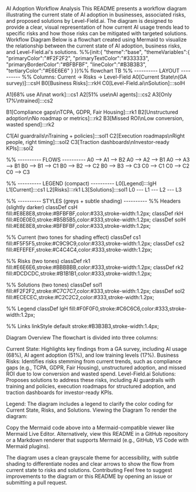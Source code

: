 AI Adoption Workflow Analysis
This README presents a workflow diagram illustrating the current state of AI adoption in businesses, associated risks, and proposed solutions by Level-Field.ai. The diagram is designed to provide a clear, visual representation of how current AI usage trends lead to specific risks and how those risks can be mitigated with targeted solutions.
Workflow Diagram
Below is a flowchart created using Mermaid to visualize the relationship between the current state of AI adoption, business risks, and Level-Field.ai's solutions.
%%{init:{
  "theme":"base",
  "themeVariables":{
    "primaryColor":"#F2F2F2",
    "primaryTextColor":"#333333",
    "primaryBorderColor":"#BFBFBF",
    "lineColor":"#B3B3B3",
    "tertiaryColor":"#E6E6E6"
  }
}}%%
flowchart TB
  %% ---------- LAYOUT ----------
  %% Columns: Current -> Risks -> Level-Field
  A0[Current State\n(GA survey)]:::csH
  B0[Business Risks]:::rkH
  C0[Level-Field.ai\nSolution]:::solH

  A1[68% use AI\nat work]:::cs1
  A2[51% use\nAI agents]:::cs2
  A3[Only 17%\ntrained]:::cs2

  B1[Compliance gaps\nTCPA, GDPR, Fair Housing]:::rk1
  B2[Unstructured adoption\nNo roadmap or metrics]:::rk2
  B3[Missed ROI\nLow conversion, wasted spend]:::rk2

  C1[AI guardrails\nTraining + policies]:::sol1
  C2[Execution roadmaps\nRight people, right timing]:::sol2
  C3[Traction dashboards\nInvestor-ready KPIs]:::sol2

  %% ---------- FLOWS ----------
  A0 --> A1 --> B2
  A0 --> A2 --> B1
  A0 --> A3 --> B1
  B0 --> B1 --> C1
  B0 --> B2 --> C2
  B0 --> B3 --> C3
  C0 --> C1
  C0 --> C2
  C0 --> C3

  %% ---------- LEGEND (compact) ----------
  L0[Legend]:::lgH
  L1[Current]:::cs1
  L2[Risks]:::rk1
  L3[Solutions]:::sol1
  L0 --- L1 --- L2 --- L3

  %% ---------- STYLES (greys + subtle shading) ----------
  %% Headers (slightly darker)
  classDef csH fill:#E8E8E8,stroke:#BFBFBF,color:#333,stroke-width:1.2px;
  classDef rkH fill:#E0E0E0,stroke:#B5B5B5,color:#333,stroke-width:1.2px;
  classDef solH fill:#E8E8E8,stroke:#BFBFBF,color:#333,stroke-width:1.2px;

  %% Current (two tones for shading effect)
  classDef cs1 fill:#F5F5F5,stroke:#C9C9C9,color:#333,stroke-width:1.2px;
  classDef cs2 fill:#EFEFEF,stroke:#C4C4C4,color:#333,stroke-width:1.2px;

  %% Risks (two tones)
  classDef rk1 fill:#E6E6E6,stroke:#BBBBBB,color:#333,stroke-width:1.2px;
  classDef rk2 fill:#DCDCDC,stroke:#B1B1B1,color:#333,stroke-width:1.2px;

  %% Solutions (two tones)
  classDef sol1 fill:#F2F2F2,stroke:#C7C7C7,color:#333,stroke-width:1.2px;
  classDef sol2 fill:#ECECEC,stroke:#C2C2C2,color:#333,stroke-width:1.2px;

  %% Legend
  classDef lgH fill:#F0F0F0,stroke:#C6C6C6,color:#333,stroke-width:1.2px;

  %% Links
  linkStyle default stroke:#B3B3B3,stroke-width:1.4px;

Diagram Overview
The flowchart is divided into three columns:

Current State: Highlights key findings from a GA survey, including AI usage (68%), AI agent adoption (51%), and low training levels (17%).
Business Risks: Identifies risks stemming from current trends, such as compliance gaps (e.g., TCPA, GDPR, Fair Housing), unstructured adoption, and missed ROI due to low conversion and wasted spend.
Level-Field.ai Solutions: Proposes solutions to address these risks, including AI guardrails with training and policies, execution roadmaps for structured adoption, and traction dashboards for investor-ready KPIs.

Legend: The diagram includes a legend to clarify the color coding for Current State, Risks, and Solutions.
Viewing the Diagram
To render the diagram:

Copy the Mermaid code above into a Mermaid-compatible viewer like Mermaid Live Editor.
Alternatively, view this README in a GitHub repository or a Markdown renderer that supports Mermaid (e.g., GitHub, VS Code with Mermaid plugins).

The diagram uses a clean grayscale theme for accessibility, with subtle shading to differentiate nodes and clear arrows to show the flow from current state to risks and solutions.
Contributing
Feel free to suggest improvements to the diagram or this README by opening an issue or submitting a pull request.
